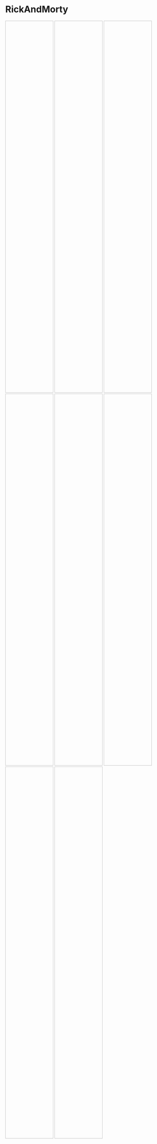 # RickAndMorty


<img href=https://github.com/user-attachments/assets/0d44dc17-0296-434c-a8c3-7439a9be56a6 width=30% height=30%> 
<img href=https://github.com/user-attachments/assets/4a03bf18-c9af-45d2-874d-a3f9e802c5f8 width=30% height=30%> 
<img href=https://github.com/user-attachments/assets/c15a934f-862b-4ab7-9b2b-28a9e1892fbb width=30% height=30%> 
<img href=https://github.com/user-attachments/assets/1fc32e21-96ef-4232-ba42-d8e259598305 width=30% height=30%> 
<img href=https://github.com/user-attachments/assets/d1eb60be-2a68-44e3-9b47-f080503dbf11 width=30% height=30%> 
<img href=https://github.com/user-attachments/assets/4889927b-2253-4048-bae7-89302b8fe98b width=30% height=30%> 
<img href=https://github.com/user-attachments/assets/cd9b60f6-a1e0-45b7-9f63-a9311f86f58d width=30% height=30%> 
<img href=https://github.com/user-attachments/assets/103b1e8a-4fc2-4f1f-acdf-32326fbf4e79 width=30% height=30%> 
